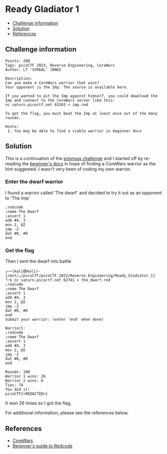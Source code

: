 # Ready Gladiator 1

- [Challenge information](#challenge-information)
- [Solution](#solution)
- [References](#references)

## Challenge information
```
Points: 200
Tags: picoCTF 2023, Reverse Engineering, CoreWars
Author: LT 'SYREAL' JONES
 
Description:
Can you make a CoreWars warrior that wins?
Your opponent is the Imp. The source is available here. 

If you wanted to pit the Imp against himself, you could download the Imp and connect to the CoreWars server like this:
nc saturn.picoctf.net 65265 < imp.red

To get the flag, you must beat the Imp at least once out of the many rounds.

Hints:
 1. You may be able to find a viable warrior in beginner docs
```

## Solution

This is a continuation of the [previous challenge](Ready_Gladiator_0.md) and I started off by re-reading the [beginner's docs](https://corewars.org/docs/guide.html) in hope of finding a CoreWars warrior as the hint suggested. I wasn't very keen of coding my own warrior.

### Enter the dwarf warrior

I found a warrior called 'The dwarf' and decided to try it out as an opponent to 'The Imp'
```
;redcode
;name The Dwarf
;assert 1
add #4, 3
mov 2, @2
jmp -2
dat #0, #0
end
```

### Get the flag

Then I sent the dwarf into battle
```
┌──(kali㉿kali)-[/mnt/…/picoCTF/picoCTF_2023/Reverse_Engineering/Ready_Gladiator_1]
└─$ nc saturn.picoctf.net 62741 < the_dwarf.red 
;redcode
;name The Dwarf
;assert 1
add #4, 3
mov 2, @2
jmp -2
dat #0, #0
end
Submit your warrior: (enter 'end' when done)

Warrior1:
;redcode
;name The Dwarf
;assert 1
add #4, 3
mov 2, @2
jmp -2
dat #0, #0
end

Rounds: 100
Warrior 1 wins: 26
Warrior 2 wins: 0
Ties: 74
You did it!
picoCTF{<REDACTED>}
```

It won 26 times so I got the flag.

For additional information, please see the references below.

## References

- [CoreWars](https://corewars.org/)
- [Beginner's guide to Redcode](https://corewars.org/docs/guide.html)
